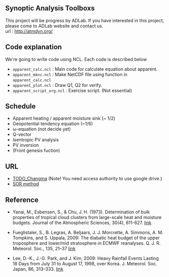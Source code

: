 ## Synoptic Analysis Toolboxs
This project will be progress by ADLab.
If you have interested in this project, please come to ADLab website and contact us.  
url : http://atmdyn.org/  
  
  
## Code explanation
We're going to write code using NCL. Each code is described below
* `apparent_calc.ncl`       : Main code for calculate equation about apparent.
* `apparent_mknc.ncl`       : Make NetCDF file using function in `apparent_calc.ncl`
* `apparent_plot.ncl`       : Draw Q1, Q2 for verify.
* `apparent_script_org.ncl` : Exercise script. (Not essential)  
  
  
## Schedule
* Apparent heating / apparent moisture sink (~ 1/2)
* Geopotential tendency equation (~1/6)
* ω-equation (not decide yet)
* Q-vector
* Isentropic PV analysis
* PV inversion 
* (Front genesis fuction)  
  
  
## URL
* [TODO_Changma](https://drive.google.com/drive/u/0/folders/14HScTlTFAByKM-FAIETzkwn_0soplBWi)
(Note! You need access authority to use google drive.)  
* [SOR method](http://folk.ntnu.no/leifh/teaching/tkt4140/._main057.html#kap:73)  
  
  
## Reference
* Yanai, M., Esbensen, S., & Chu, J. H. (1973). Determination of bulk properties of tropical cloud clusters from large-scale heat and moisture budgets. Journal of the Atmospheric Sciences, 30(4), 611-627. [link](https://journals.ametsoc.org/doi/abs/10.1175/1520-0469(1973)030%3C0611:DOBPOT%3E2.0.CO;2) 

* Fueglistaler, S., B. Legras, A. Beljaars, J. J. Morcrette, A. Simmons, A. M. Tompkins, and S. Uppala, 2009: The diabatic heat budget of the upper troposphere and lower/mid stratosphere in ECMWF reanalyses. Q. J. R. Meteorol. Soc., 135, 21–37 [link](https://rmets.onlinelibrary.wiley.com/doi/abs/10.1002/qj.361)  

* Lee, D.-K., J.-G. Park, and J. Kim, 2009: Heavy Rainfall Events Lasting 18 Days from July 31 to August 17, 1998, over Korea. J. Meteorol. Soc. Japan, 86, 313–333. [link](https://www.jstage.jst.go.jp/article/jmsj/86/2/86_2_313/_article/-char/ja/)

